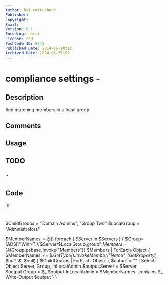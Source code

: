 ```yaml
---
Author: hal rottenberg
Publisher: 
Copyright: 
Email: 
Version: 0.1
Encoding: ascii
License: cc0
PoshCode ID: 5245
Published Date: 2014-06-18t12
Archived Date: 2014-06-25t07
---
```


# compliance settings - 

## Description

find matching members in a local group

## Comments



## Usage



## TODO



## 

``

## Code

`#
 #
 
 $ChildGroups = "Domain Admins", "Group Two"
 $LocalGroup = "Administrators"
 
 $MemberNames = @()
 foreach ( $Server in $Servers ) {
 	$Group= [ADSI]"WinNT://$Server/$LocalGroup,group"
 	$Members = @($Group.psbase.Invoke("Members"))
 	$Members | ForEach-Object {
 		$MemberNames += $_.GetType().InvokeMember("Name", 'GetProperty', $null, $_, $null)
 	} 
 	$ChildGroups | ForEach-Object {
 		$output = "" | Select-Object Server, Group, InLocalAdmin
 		$output.Server = $Server
 		$output.Group = $_
 		$output.InLocalAdmin = $MemberNames -contains $_
 		Write-Output $output
 	}
 }
`

